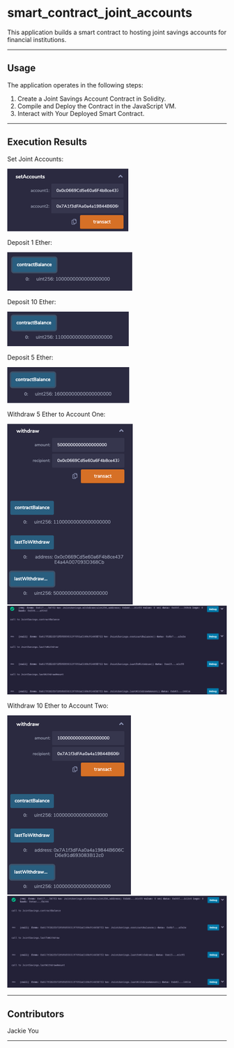 # smart_contract_joint_accounts

This application builds a smart contract to hosting joint savings accounts for financial institutions.

---

## Usage

The application operates in the following steps:

1. Create a Joint Savings Account Contract in Solidity.
2. Compile and Deploy the Contract in the JavaScript VM.
3. Interact with Your Deployed Smart Contract.

---

## Execution Results

Set Joint Accounts:

![setAccounts](https://github.com/Jyou965/smart_contract_joint_accounts/blob/main/execution_results/1_setAccounts1.png)

Deposit 1 Ether:

![deposit1eth](https://github.com/Jyou965/smart_contract_joint_accounts/blob/main/execution_results/3_deposit1ether.png)

Deposit 10 Ether:

![deposit10eth](https://github.com/Jyou965/smart_contract_joint_accounts/blob/main/execution_results/4_deposit10ether.png)

Deposit 5 Ether:

![deposit5eth](https://github.com/Jyou965/smart_contract_joint_accounts/blob/main/execution_results/5_deposit5ether.png)

Withdraw 5 Ether to Account One:

![withdraw5eth](https://github.com/Jyou965/smart_contract_joint_accounts/blob/main/execution_results/6_withdraw1.png)
![withdraw5ethterminal](https://github.com/Jyou965/smart_contract_joint_accounts/blob/main/execution_results/7_withdraw1_terminal.png)

Withdraw 10 Ether to Account Two:

![withdraw10eth](https://github.com/Jyou965/smart_contract_joint_accounts/blob/main/execution_results/8_withdraw2.png)
![withdraw10ethterminal](https://github.com/Jyou965/smart_contract_joint_accounts/blob/main/execution_results/9_withdraw2_terminal.png)

---

## Contributors

Jackie You

---
